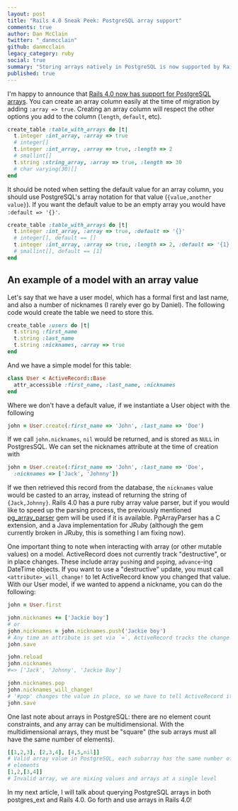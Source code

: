 ```yaml
---
layout: post
title: "Rails 4.0 Sneak Peek: PostgreSQL array support"
comments: true
author: Dan McClain
twitter: "_danmcclain"
github: danmcclain
legacy_category: ruby
social: true
summary: "Storing arrays natively in PostgreSQL is now supported by Rails"
published: true
---
```


I'm happy to announce that [Rails 4.0 now has support for PostgreSQL
arrays](https://github.com/rails/rails/pull/7547). You can create an
array column easily at the time of migration by adding `:array => true`.
Creating an array column will respect the other options you add to the
column (`length`, `default`, etc). 

```ruby
create_table :table_with_arrays do |t|
  t.integer :int_array, :array => true
  # integer[]
  t.integer :int_array, :array => true, :length => 2
  # smallint[]
  t.string :string_array, :array => true, :length => 30
  # char varying(30)[]
end 
```

It should be noted when setting the default value for an array column,
you should use PostgreSQL's array notation for that value
(`{value,another value}`). If you want the default value to be an empty
array you would have `:default => '{}'`.

```ruby
create_table :table_with_arrays do |t|
  t.integer :int_array, :array => true, :default => '{}'
  # integer[], default == []
  t.integer :int_array, :array => true, :length => 2, :default => '{1}'
  # smallint[], default == [1]
end 
```

## An example of a model with an array value

Let's say that we have a user model, which has a formal first and last
name, and also a number of nicknames (I rarely ever go by Daniel). The
following code would create the table we need to store this.

```ruby
create_table :users do |t|
  t.string :first_name
  t.string :last_name
  t.string :nicknames, :array => true
end
```

And we have a simple model for this table:

```ruby
class User < ActiveRecord::Base
  attr_accessible :first_name, :last_name, :nicknames
end
```

Where we don't have a default value, if we instantiate a User object
with the following

```ruby
john = User.create(:first_name => 'John', :last_name => 'Doe')
```

If we call `john.nicknames`, `nil` would be returned, and is stored as
`NULL` in PostgresSQL. We can set the nicknames attribute at the time of
creation with

```ruby
john = User.create(:first_name => 'John', :last_name => 'Doe',
  :nicknames => ['Jack', 'Johnny'])
```

If we then retrieved this record from the database, the `nicknames`
value would be casted to an array, instead of returning the string of
`{Jack,Johnny}`.  Rails 4.0 has a pure ruby array value parser, but if
you would like to speed up the parsing process, the previously mentioned
[pg\_array\_parser](https://github.com/dockyard/pg_array_parser)
gem will be used if it is available. PgArrayParser has
a C extension, and a Java implementation for JRuby (although the gem
currently broken in JRuby, this is something I am fixing now).

One important thing to note when interacting with array (or other
mutable values) on a model.  ActiveRecord does not currently track
"destructive", or in place changes. These include array `push`ing and
`pop`ing, `advance`-ing DateTime objects. If you want to use a
"destructive" update, you must call `<attribute>_will_change!` to let
ActiveRecord know you changed that value. With our User model, if we
wanted to append a nickname, you can do the following:

```ruby
john = User.first

john.nicknames += ['Jackie boy']
# or
john.nicknames = john.nicknames.push('Jackie boy')
# Any time an attribute is set via `=`, ActiveRecord tracks the change
john.save

john.reload
john.nicknames
#=> ['Jack', 'Johnny', 'Jackie Boy']

john.nicknames.pop
john.nicknames_will_change!
# '#pop' changes the value in place, so we have to tell ActiveRecord it changed
john.save
```

One last note about arrays in PostgreSQL: there are no element count
constraints, and any array can be multidimensional. With the
multidimensional arrays, they must be "square" (the sub arrays must all
have the same number of elements).

```ruby
[[1,2,3], [2,3,4], [4,5,nil]]
# Valid array value in PostgreSQL, each subarray has the same number of
# elements
[1,2,[3,4]]
# Invalid array, we are mixing values and arrays at a single level
```

In my next article, I will talk about querying PostgreSQL arrays in both
postgres\_ext and Rails 4.0. Go forth and use arrays in Rails 4.0!

